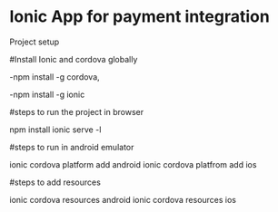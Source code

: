 # Ionic App for payment integration

Project setup

#Install Ionic and cordova globally

-npm install -g cordova,

-npm install -g ionic

#steps to run the project in browser

npm install 
ionic serve -l 

#steps to run in android emulator

ionic cordova platform add android
ionic cordova platfrom add ios

#steps to add resources

ionic cordova resources android
ionic cordova resources ios




